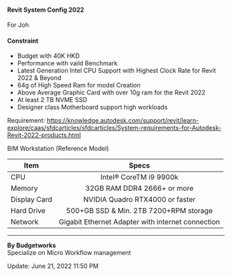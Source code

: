 #### Revit System Config 2022

For Joh

#### Constraint

- Budget with 40K HKD
- Performance with vaild Benchmark
- Latest Generation Intel CPU Support with Highest Clock Rate for Revit 2022 & Beyond
- 64g of High Speed Ram for model Creation
- Above Average Graphic Card with over 10g ram for the Revit 2022
- At least 2 TB NVME SSD
- Designer class Motherboard support high workloads

Requirement: <https://knowledge.autodesk.com/support/revit/learn-explore/caas/sfdcarticles/sfdcarticles/System-requirements-for-Autodesk-Revit-2022-products.html>

BIM Workstation (Reference Model)

| Item         |                       Specs                       |
|--------------|:-------------------------------------------------:|
| CPU          |              Intel® CoreTM i9 9900k               |
| Memory       |            32GB RAM DDR4 2666+ or more            |
| Display Card |          NVIDIA Quadro RTX4000 or faster          |
| Hard Drive   |      500+GB SSD & Min. 2TB 7200+RPM storage       |
| Network      | Gigabit Ethernet Adapter with internet connection |


---

**By Budgetworks**\
Specialize on Micro Workflow management

Update: June 21, 2022 11:50 PM